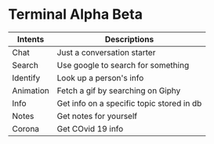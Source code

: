 # Terminal Alpha Beta

| Intents | Descriptions |
|---------|--------------|
| Chat    | Just a conversation starter |
| Search  | Use google to search for something |
| Identify | Look up a person's info |
| Animation | Fetch a gif by searching on Giphy |
| Info | Get info on a specific topic stored in db |
| Notes | Get notes for yourself |
| Corona | Get COvid 19 info |

